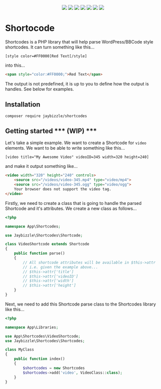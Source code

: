 <p align="center">
<a href="https://travis-ci.org/JayBizzle/Shortcodes"><img src="https://img.shields.io/travis/JayBizzle/Shortcodes/master.svg?style=flat-square" /></a>
<a href="https://packagist.org/packages/jaybizzle/Shortcodes"><img src="https://img.shields.io/packagist/dm/JayBizzle/Shortcodes.svg?style=flat-square" /></a>
<a href="https://scrutinizer-ci.com/g/JayBizzle/Shortcodes/?branch=master"><img src="https://img.shields.io/scrutinizer/g/JayBizzle/Shortcodes.svg?style=flat-square" /></a>
<a href="https://github.com/JayBizzle/Shortcodes"><img src="https://img.shields.io/badge/license-MIT-ff69b4.svg?style=flat-square" /></a>
<a href="https://packagist.org/packages/jaybizzle/Shortcodes"><img src="https://img.shields.io/packagist/v/jaybizzle/Shortcodes.svg?style=flat-square" /></a>
<a href="https://styleci.io/repos/95598948"><img src="https://styleci.io/repos/95598948/shield" /></a>
<a href="https://coveralls.io/github/JayBizzle/Shortcodes"><img src="https://img.shields.io/coveralls/JayBizzle/Shortcodes/master.svg?style=flat-square" /></a>
</p>

# Shortocode

Shortcodes is a PHP library that will help parse WordPress/BBCode style shortcodes. It can turn something like this...

```bbcode
[style color=#FF0000]Red Text[/style]
```

into this...

```html
<span style="color:#FF0000;">Red Text</span>
```

The output is not predefined, it is up to you to define how the output is handles. See below for examples.

## Installation
```
composer require jaybizzle/shortcodes
```

## Getting started *** (WIP) ***
Let's take a simple example. We want to create a Shortcode for `video` elements. We want to be able to write something like this...
```bbcode
[video title="My Awesome Video" videoID=345 width=320 height=240]
```
and make it output something like...
```html
<video width="320" height="240" controls>
    <source src="/videos/video-345.mp4" type="video/mp4">
    <source src="/videos/video-345.ogg" type="video/ogg">
    Your browser does not support the video tag.
</video>
```

Firstly, we need to create a class that is going to handle the parsed Shortcode and it's attributes. We create a new class as follows...
```php
<?php

namespace App\Shortcodes;

use Jaybizzle\Shortcodes\Shortcode;

class VideoShortcode extends Shortcode
{
    public function parse()
    {
        // All shortcode attributes will be available in $this->attr
        // i.e. given the example above...
        // $this->attr['title']
        // $this->attr['videoID']
        // $this->attr['width']
        // $this->attr['height']
    }
}
```

Next, we need to add this Shortcode parse class to the Shortcodes library like this...
```php
<?php

namespace App\Libraries;

use App\Shortcodes\VideoShortcode;
use Jaybizzle\Shortcodes\Shortcodes;

class MyClass
{
    public function index()
    {
        $shortcodes = new Shortcodes
        $shortcodes->add('video', VideoClass::class);
    }
}
```
